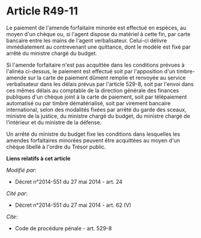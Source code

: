 # Article R49-11

Le paiement de l'amende forfaitaire minorée est effectué en espèces, au moyen d'un chèque ou, si l'agent dispose du matériel
à cette fin, par carte bancaire entre les mains de l'agent verbalisateur. Celui-ci délivre immédiatement au contrevenant une
quittance, dont le modèle est fixé par arrêté du ministre chargé du budget. 

Si l'amende forfaitaire n'est pas acquittée dans les conditions prévues à l'alinéa ci-dessus, le paiement est effectué soit
par l'apposition d'un timbre-amende sur la carte de paiement dûment remplie et renvoyée au service verbalisateur dans les
délais prévus par l'article 529-8, soit par l'envoi dans ces mêmes délais au  comptable de la direction générale des finances
publiques d'un chèque joint à la carte de paiement, soit par télépaiement automatisé ou par timbre dématérialisé, soit par
virement bancaire international, selon des modalités fixées par arrêté du garde des sceaux, ministre de la justice, du
ministre chargé du budget, du ministre chargé de l'intérieur et du ministre de la défense. 

Un arrêté du ministre du budget fixe les conditions dans lesquelles les amendes forfaitaires minorées peuvent être acquittées
au moyen d'un chèque libellé à l'ordre du Trésor public.

**Liens relatifs à cet article**

_Modifié par_:

  - Décret n°2014-551 du 27 mai 2014 - art. 24

_Cité par_:

  - Décret n°2014-551 du 27 mai 2014 - art. 62 (V)

_Cite_:

  - Code de procédure pénale - art. 529-8
